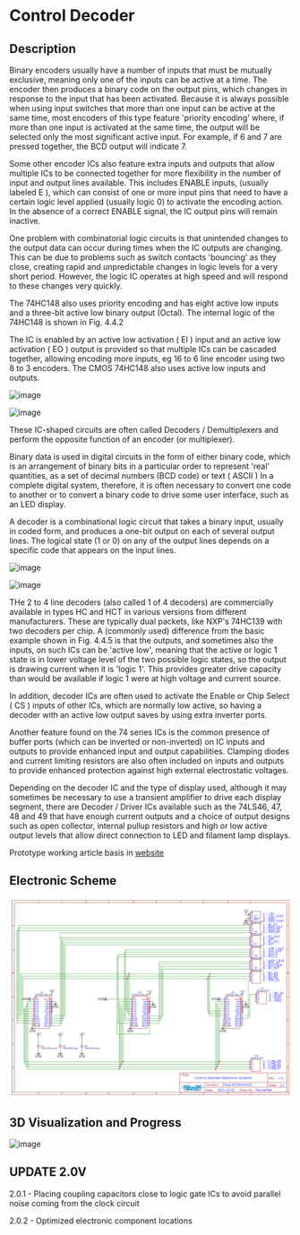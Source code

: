 **Control Decoder**
===============================

Description 
-------

Binary encoders usually have a number of inputs that must be mutually exclusive, meaning only one of the inputs can be active at a time. The encoder then produces a binary code on the output pins, which changes in response to the input that has been activated. Because it is always possible when using input switches that more than one input can be active at the same time, most encoders of this type feature 'priority encoding' where, if more than one input is activated at the same time, the output will be selected only the most significant active input. For example, if 6 and 7 are pressed together, the BCD output will indicate 7. 

Some other encoder ICs also feature extra inputs and outputs that allow multiple ICs to be connected together for more flexibility in the number of input and output lines available. This includes ENABLE inputs, (usually labeled E ), which can consist of one or more input pins that need to have a certain logic level applied (usually logic 0) to activate the encoding action. In the absence of a correct ENABLE signal, the IC output pins will remain inactive.

One problem with combinatorial logic circuits is that unintended changes to the output data can occur during times when the IC outputs are changing. This can be due to problems such as switch contacts 'bouncing' as they close, creating rapid and unpredictable changes in logic levels for a very short period. However, the logic IC operates at high speed and will respond to these changes very quickly.

The 74HC148 also uses priority encoding and has eight active low inputs and a three-bit active low binary output (Octal). The internal logic of the 74HC148 is shown in Fig. 4.4.2

The IC is enabled by an active low activation ( EI ) input and an active low activation ( EO ) output is provided so that multiple ICs can be cascaded together, allowing encoding more inputs, eg 16 to 6 line encoder using two 8 to 3 encoders. The CMOS 74HC148 also uses active low inputs and outputs.


![image](https://www.learnabout-electronics.org/Digital/images/encoder-8-to-3.gif)

![image](https://www.learnabout-electronics.org/Digital/images/table-4-4-1.gif)

These IC-shaped circuits are often called Decoders / Demultiplexers and perform the opposite function of an encoder (or multiplexer).

Binary data is used in digital circuits in the form of either binary code, which is an arrangement of binary bits in a particular order to represent 'real' quantities, as a set of decimal numbers (BCD code) or text ( ASCII ) In a complete digital system, therefore, it is often necessary to convert one code to another or to convert a binary code to drive some user interface, such as an LED display.

A decoder is a combinational logic circuit that takes a binary input, usually in coded form, and produces a one-bit output on each of several output lines. The logical state (1 or 0) on any of the output lines depends on a specific code that appears on the input lines.

![image](https://www.learnabout-electronics.org/Digital/images/decoder-BCD-to-decimal-74HC42.gif)

![image](https://www.learnabout-electronics.org/Digital/images/table-4-4-3.gif)

THe 2 to 4 line decoders (also called 1 of 4 decoders) are commercially available in types HC and HCT in various versions from different manufacturers. These are typically dual packets, like NXP's 74HC139 with two decoders per chip. A (commonly used) difference from the basic example shown in Fig. 4.4.5 is that the outputs, and sometimes also the inputs, on such ICs can be 'active low', meaning that the active or logic 1 state is in lower voltage level of the two possible logic states, so the output is drawing current when it is 'logic 1'. This provides greater drive capacity than would be available if logic 1 were at high voltage and current source.

In addition, decoder ICs are often used to activate the Enable or Chip Select ( CS ) inputs of other ICs, which are normally low active, so having a decoder with an active low output saves by using extra inverter ports.

Another feature found on the 74 series ICs is the common presence of buffer ports (which can be inverted or non-inverted) on IC inputs and outputs to provide enhanced input and output capabilities. Clamping diodes and current limiting resistors are also often included on inputs and outputs to provide enhanced protection against high external electrostatic voltages.

Depending on the decoder IC and the type of display used, although it may sometimes be necessary to use a transient amplifier to drive each display segment, there are Decoder / Driver ICs available such as the 74LS46, 47, 48 and 49 that have enough current outputs and a choice of output designs such as open collector, internal pullup resistors and high or low active output levels that allow direct connection to LED and filament lamp displays.


Prototype working article basis in [website](https://www.learnabout-electronics.org/Digital/dig44.php)

Electronic Scheme
-------

![image](https://raw.githubusercontent.com/aragonxpd154/8-bit-computer/main/CONTROL%20DECODER/1.0V/Schematic_Control%20Decoder_2021-10-07.png)


3D Visualization and Progress
-------

![image](https://i.imgur.com/ujPggqG.png)


UPDATE 2.0V
-------

2.0.1 - Placing coupling capacitors close to logic gate ICs to avoid parallel noise coming from the clock circuit

2.0.2 - Optimized electronic component locations


